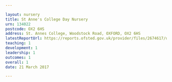 ```yaml
---

layout: nursery
title: St Anne's College Day Nursery
urn: 134022
postcode: OX2 6HS
address: St. Annes College, Woodstock Road, OXFORD, OX2 6HS
latestReportUrl: https://reports.ofsted.gov.uk/provider/files/2674617/urn/134022.pdf
teaching: 1
development: 1
leadership: 1
outcomes: 1
overall: 1
date: 21 March 2017

---
```

